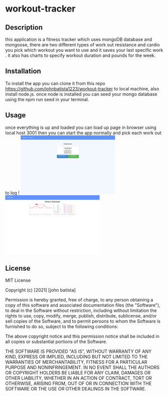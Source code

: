 # workout-tracker

## Description
this application is a fitness tracker which uses mongoDB database and mongoose, there are two different types of work out resistance and cardio you pick which workout you want to use and it saves your last specific work . it also has charts to specify workout duration and pounds for the week.

## Installation
To install the app you can clone it from this repo https://github.com/johnbatista1223/workout-tracker to local machine, also install node.js. once node is installed you can seed your mongo database using the npm run seed in your terminal.
## Usage
 once everything is up and loaded you can load up page in browser using local host 3001 then you can start the app normally and pick each work out to log !
 <img src="Develop/models/pictures/fitness.png" alt="fitness" width=300>
 <img src="Develop/models/pictures/graph.png" alt="fitness" width=300>

## License
MIT License

Copyright (c) [2021] [john batista]

Permission is hereby granted, free of charge, to any person obtaining a copy
of this software and associated documentation files (the "Software"), to deal
in the Software without restriction, including without limitation the rights
to use, copy, modify, merge, publish, distribute, sublicense, and/or sell
copies of the Software, and to permit persons to whom the Software is
furnished to do so, subject to the following conditions:

The above copyright notice and this permission notice shall be included in all
copies or substantial portions of the Software.

THE SOFTWARE IS PROVIDED "AS IS", WITHOUT WARRANTY OF ANY KIND, EXPRESS OR
IMPLIED, INCLUDING BUT NOT LIMITED TO THE WARRANTIES OF MERCHANTABILITY,
FITNESS FOR A PARTICULAR PURPOSE AND NONINFRINGEMENT. IN NO EVENT SHALL THE
AUTHORS OR COPYRIGHT HOLDERS BE LIABLE FOR ANY CLAIM, DAMAGES OR OTHER
LIABILITY, WHETHER IN AN ACTION OF CONTRACT, TORT OR OTHERWISE, ARISING FROM,
OUT OF OR IN CONNECTION WITH THE SOFTWARE OR THE USE OR OTHER DEALINGS IN THE
SOFTWARE.